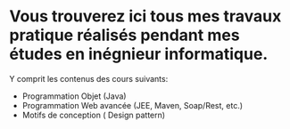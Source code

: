 # Vous trouverez ici tous mes travaux pratique réalisés pendant mes études en inégnieur informatique.
Y comprit les contenus des cours suivants: 
 - Programmation Objet (Java)
 - Programmation Web avancée (JEE, Maven, Soap/Rest, etc.)
 - Motifs de conception ( Design pattern) 
